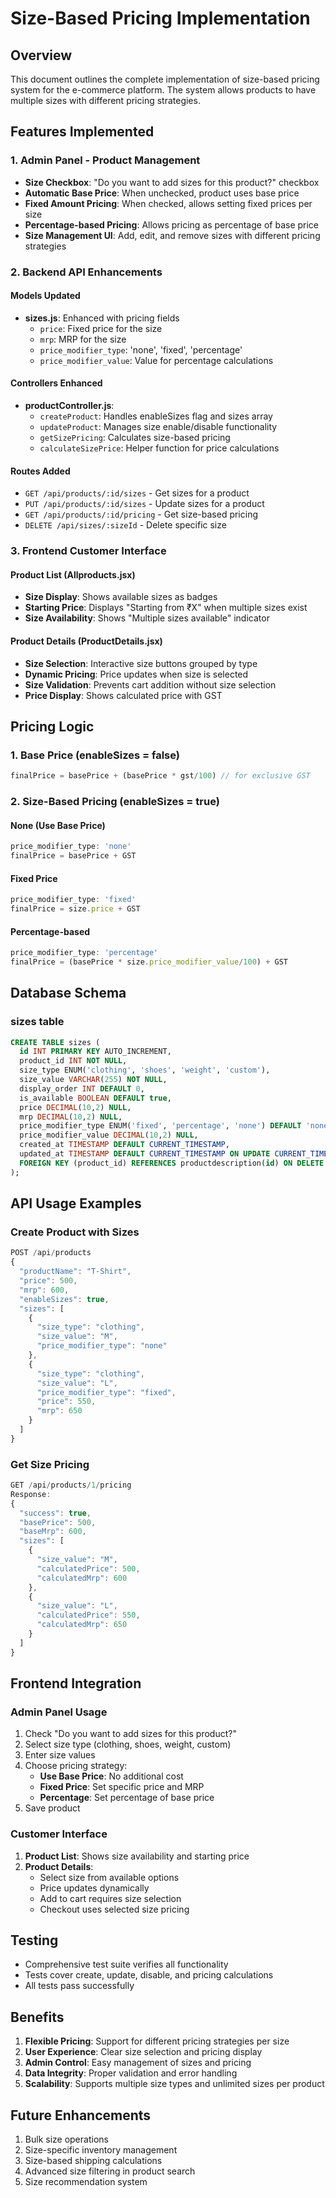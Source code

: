# Size-Based Pricing Implementation

## Overview
This document outlines the complete implementation of size-based pricing system for the e-commerce platform. The system allows products to have multiple sizes with different pricing strategies.

## Features Implemented

### 1. Admin Panel - Product Management
- **Size Checkbox**: "Do you want to add sizes for this product?" checkbox
- **Automatic Base Price**: When unchecked, product uses base price
- **Fixed Amount Pricing**: When checked, allows setting fixed prices per size
- **Percentage-based Pricing**: Allows pricing as percentage of base price
- **Size Management UI**: Add, edit, and remove sizes with different pricing strategies

### 2. Backend API Enhancements

#### Models Updated
- **sizes.js**: Enhanced with pricing fields
  - `price`: Fixed price for the size
  - `mrp`: MRP for the size
  - `price_modifier_type`: 'none', 'fixed', 'percentage'
  - `price_modifier_value`: Value for percentage calculations

#### Controllers Enhanced
- **productController.js**: 
  - `createProduct`: Handles enableSizes flag and sizes array
  - `updateProduct`: Manages size enable/disable functionality
  - `getSizePricing`: Calculates size-based pricing
  - `calculateSizePrice`: Helper function for price calculations

#### Routes Added
- `GET /api/products/:id/sizes` - Get sizes for a product
- `PUT /api/products/:id/sizes` - Update sizes for a product
- `GET /api/products/:id/pricing` - Get size-based pricing
- `DELETE /api/sizes/:sizeId` - Delete specific size

### 3. Frontend Customer Interface

#### Product List (Allproducts.jsx)
- **Size Display**: Shows available sizes as badges
- **Starting Price**: Displays "Starting from ₹X" when multiple sizes exist
- **Size Availability**: Shows "Multiple sizes available" indicator

#### Product Details (ProductDetails.jsx)
- **Size Selection**: Interactive size buttons grouped by type
- **Dynamic Pricing**: Price updates when size is selected
- **Size Validation**: Prevents cart addition without size selection
- **Price Display**: Shows calculated price with GST

## Pricing Logic

### 1. Base Price (enableSizes = false)
```javascript
finalPrice = basePrice + (basePrice * gst/100) // for exclusive GST
```

### 2. Size-Based Pricing (enableSizes = true)

#### None (Use Base Price)
```javascript
price_modifier_type: 'none'
finalPrice = basePrice + GST
```

#### Fixed Price
```javascript
price_modifier_type: 'fixed'
finalPrice = size.price + GST
```

#### Percentage-based
```javascript
price_modifier_type: 'percentage'
finalPrice = (basePrice * size.price_modifier_value/100) + GST
```

## Database Schema

### sizes table
```sql
CREATE TABLE sizes (
  id INT PRIMARY KEY AUTO_INCREMENT,
  product_id INT NOT NULL,
  size_type ENUM('clothing', 'shoes', 'weight', 'custom'),
  size_value VARCHAR(255) NOT NULL,
  display_order INT DEFAULT 0,
  is_available BOOLEAN DEFAULT true,
  price DECIMAL(10,2) NULL,
  mrp DECIMAL(10,2) NULL,
  price_modifier_type ENUM('fixed', 'percentage', 'none') DEFAULT 'none',
  price_modifier_value DECIMAL(10,2) NULL,
  created_at TIMESTAMP DEFAULT CURRENT_TIMESTAMP,
  updated_at TIMESTAMP DEFAULT CURRENT_TIMESTAMP ON UPDATE CURRENT_TIMESTAMP,
  FOREIGN KEY (product_id) REFERENCES productdescription(id) ON DELETE CASCADE
);
```

## API Usage Examples

### Create Product with Sizes
```javascript
POST /api/products
{
  "productName": "T-Shirt",
  "price": 500,
  "mrp": 600,
  "enableSizes": true,
  "sizes": [
    {
      "size_type": "clothing",
      "size_value": "M",
      "price_modifier_type": "none"
    },
    {
      "size_type": "clothing", 
      "size_value": "L",
      "price_modifier_type": "fixed",
      "price": 550,
      "mrp": 650
    }
  ]
}
```

### Get Size Pricing
```javascript
GET /api/products/1/pricing
Response:
{
  "success": true,
  "basePrice": 500,
  "baseMrp": 600,
  "sizes": [
    {
      "size_value": "M",
      "calculatedPrice": 500,
      "calculatedMrp": 600
    },
    {
      "size_value": "L", 
      "calculatedPrice": 550,
      "calculatedMrp": 650
    }
  ]
}
```

## Frontend Integration

### Admin Panel Usage
1. Check "Do you want to add sizes for this product?"
2. Select size type (clothing, shoes, weight, custom)
3. Enter size values
4. Choose pricing strategy:
   - **Use Base Price**: No additional cost
   - **Fixed Price**: Set specific price and MRP
   - **Percentage**: Set percentage of base price
5. Save product

### Customer Interface
1. **Product List**: Shows size availability and starting price
2. **Product Details**: 
   - Select size from available options
   - Price updates dynamically
   - Add to cart requires size selection
   - Checkout uses selected size pricing

## Testing
- Comprehensive test suite verifies all functionality
- Tests cover create, update, disable, and pricing calculations
- All tests pass successfully

## Benefits
1. **Flexible Pricing**: Support for different pricing strategies per size
2. **User Experience**: Clear size selection and pricing display
3. **Admin Control**: Easy management of sizes and pricing
4. **Data Integrity**: Proper validation and error handling
5. **Scalability**: Supports multiple size types and unlimited sizes per product

## Future Enhancements
1. Bulk size operations
2. Size-specific inventory management
3. Size-based shipping calculations
4. Advanced size filtering in product search
5. Size recommendation system